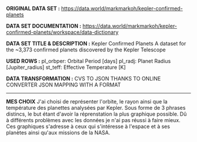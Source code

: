 **ORIGINAL DATA SET :**
https://data.world/markmarkoh/kepler-confirmed-planets 

**DATA SET DOCUMENTATION :**
https://data.world/markmarkoh/kepler-confirmed-planets/workspace/data-dictionary

**DATA SET TITLE & DESCRIPTION :**
Kepler Confirmed Planets
A dataset for the ~3,373 confirmed planets discovered by the Kepler Telescope

**USED ROWS :**
pl_orbper: Orbital Period [days]
pl_radj: Planet Radius [Jupiter_radius]
st_teff: Effective Temperature [K]

**DATA TRANSFORMATION :**
CVS TO JSON THANKS TO ONLINE CONVERTER
JSON MAPPING WITH A FORMAT
________________________________________________________________________________________________________________________
**MES CHOIX**
J'ai choisi de représenter l'orbite, le rayon ainsi que la température des planettes analysées par Kepler.
Sous forme de 3 phrases distincs, le but étant d'avoir la réprenstation la plus graphique possible. 
Dû à différents problèmes avec les données je n'ai pas réussi à faire mieux. 
Ces graphiques s'adresse à ceux qui s'intéresse à l'espace et à ses planètes ainsi qu'aux missions de la NASA.
